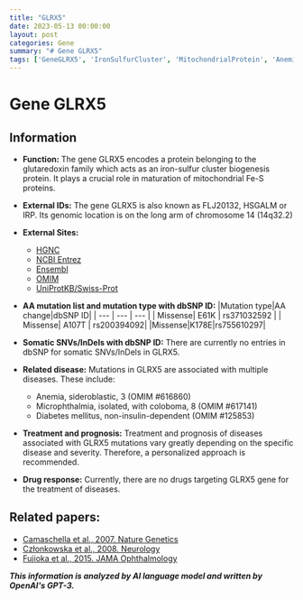 ```yaml
---
title: "GLRX5"
date: 2023-05-13 00:00:00
layout: post
categories: Gene
summary: "# Gene GLRX5"
tags: ['GeneGLRX5', 'IronSulfurCluster', 'MitochondrialProtein', 'Anemia', 'Microphthalmia', 'Diabetes', 'Mutation', 'Disease']
---
```


# Gene GLRX5

## Information 
- **Function:** The gene GLRX5 encodes a protein belonging to the glutaredoxin family which acts as an iron-sulfur cluster biogenesis protein. It plays a crucial role in maturation of mitochondrial Fe-S proteins.   

- **External IDs:** The gene GLRX5 is also known as FLJ20132, HSGALM or IRP. Its genomic location is on the long arm of chromosome 14 (14q32.2)

- **External Sites:**
   - [HGNC]([Click](https://www.genenames.org/data/gene-symbol-report/#!/hgnc_id/HGNC:17330))
   - [NCBI Entrez]([Click](https://www.ncbi.nlm.nih.gov/gene/2745))
   - [Ensembl]([Click](https://www.ensembl.org/Homo_sapiens/Gene/Summary?db=core;g=ENSG00000100804;r=14q32.2)) 
   - [OMIM]([Click](https://www.omim.org/entry/610725))
  - [UniProtKB/Swiss-Prot]([Click](https://www.uniprot.org/uniprot/Q9H224))

- **AA mutation list and mutation type with dbSNP ID:**
|Mutation type|AA change|dbSNP ID|
| --- | --- | --- |
| Missense| E61K | rs371032592 |
| Missense| A107T | rs200394092|
|Missense|K178E|rs755610297|

- **Somatic SNVs/InDels with dbSNP ID:** 
There are currently no entries in dbSNP for somatic SNVs/InDels in GLRX5.

- **Related disease:** Mutations in GLRX5 are associated with multiple diseases. These include:
    - Anemia, sideroblastic, 3 (OMIM #616860)
    - Microphthalmia, isolated, with coloboma, 8 (OMIM #617141)
    - Diabetes mellitus, non-insulin-dependent (OMIM #125853)

- **Treatment and prognosis:** Treatment and prognosis of diseases associated with GLRX5 mutations vary greatly depending on the specific disease and severity. Therefore, a personalized approach is recommended.

- **Drug response:** Currently, there are no drugs targeting GLRX5 gene for the treatment of diseases.

## Related papers:
- [Camaschella et al., 2007. Nature Genetics]([Click](https://doi.org/10.1038/ng1943))
- [Członkowska et al., 2008. Neurology]([Click](https://doi.org/10.1212/01.wnl.0000295508.41224.a8))
- [Fujioka et al., 2015. JAMA Ophthalmology]([Click](https://doi.org/10.1001/jamaophthalmol.2014.5235))

**_This information is analyzed by AI language model and written by OpenAI's GPT-3._**